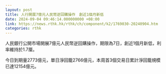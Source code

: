 ```yaml
---
layout: post
title: 人行開展7億元人民幣逆回購操作　創近1個月新低
date: 2024-09-04 09:46:14.000000000 +08:00
link: https://news.rthk.hk/rthk/ch/component/k2/1769030-20240904.htm
categories: rthk
---
```


人民銀行公開市場開展7億元人民幣逆回購操作，期限為7日，創近1個月新低，利率維持於1.7厘。

今日到期量2773億元，單日淨回籠2766億元，本周首3個交易日累計淨回籠規模已達12154億元。
